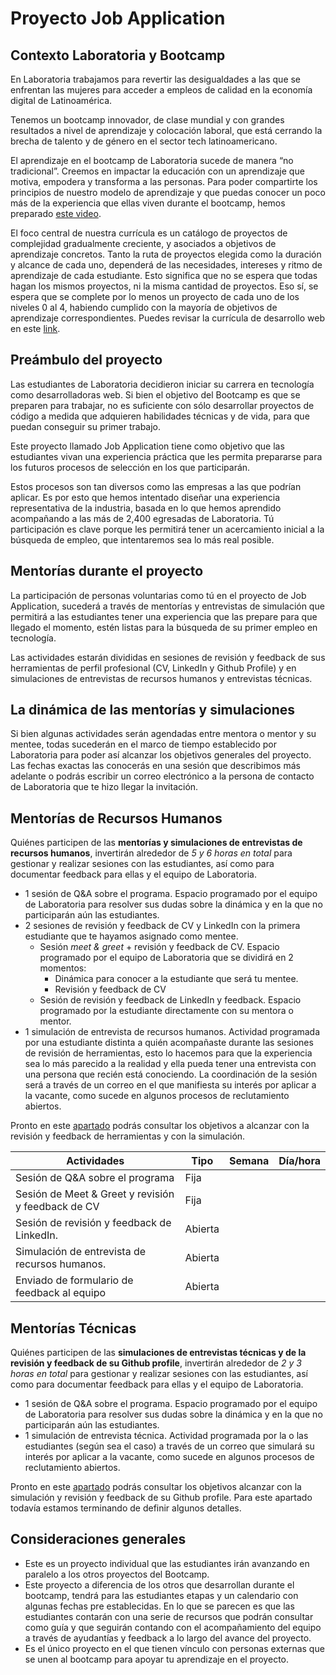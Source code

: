 # Proyecto Job Application

## Contexto Laboratoria y Bootcamp 
 
En Laboratoria trabajamos para revertir las desigualdades a las que se
enfrentan las mujeres para acceder a empleos de calidad en la economía digital
de Latinoamérica.

Tenemos un bootcamp innovador, de clase mundial y con grandes resultados a nivel
de aprendizaje y colocación laboral, que está cerrando la brecha de talento y de
género en el sector tech latinoamericano.
 
El aprendizaje en el bootcamp de Laboratoria sucede de manera “no tradicional”.
Creemos en impactar la educación con un aprendizaje que motiva, empodera y
transforma a las personas. Para poder compartirte los principios de nuestro
modelo de aprendizaje y que puedas conocer un poco más de la experiencia que
ellas viven durante el bootcamp, hemos preparado
[este video](https://www.loom.com/share/430829fb4e3949daa77824e6a75cbf4c).

El foco central de nuestra currícula es un catálogo de proyectos de complejidad
gradualmente creciente, y asociados a objetivos de aprendizaje concretos. Tanto
la ruta de proyectos elegida como la duración y alcance de cada uno, dependerá
de las necesidades, intereses y ritmo de aprendizaje de cada estudiante. Esto
significa que no se espera que todas hagan los mismos proyectos, ni la misma
cantidad de proyectos. Eso sí, se espera que se complete por lo menos un
proyecto de cada uno de los niveles 0 al 4, habiendo cumplido con la mayoría de
objetivos de aprendizaje correspondientes. Puedes revisar la currícula de
desarrollo web en este [link](https://curriculum.laboratoria.la/es/js). 

## Preámbulo del proyecto

Las estudiantes de Laboratoria decidieron iniciar su carrera en tecnología
como desarrolladoras web. Si bien el objetivo del Bootcamp es que se preparen
para trabajar, no es suficiente con sólo desarrollar proyectos de código a
medida que adquieren habilidades técnicas y de vida, para que puedan conseguir
su primer trabajo.
 
Este proyecto llamado Job Application tiene como objetivo que las estudiantes
vivan una experiencia práctica que les permita prepararse para los futuros
procesos de selección en los que participarán.

Estos procesos son tan diversos como las empresas a las que podrían aplicar. Es
por esto que hemos intentado diseñar una experiencia representativa de la
industria, basada en lo que hemos aprendido acompañando a las más de 2,400
egresadas de Laboratoria. Tú participación es clave porque les permitirá tener
un acercamiento inicial a la búsqueda de empleo, que intentaremos sea lo más
real posible.
## Mentorías durante el proyecto

La participación de personas voluntarias como tú en el proyecto de Job
Application, sucederá a través de mentorías y entrevistas de simulación que
permitirá a las estudiantes tener una experiencia que las prepare para que
llegado el momento, estén listas para la búsqueda de su primer empleo en
tecnología.
 
Las actividades estarán divididas en sesiones de revisión y feedback de sus
herramientas de perfil profesional (CV, LinkedIn y Github Profile) y en
simulaciones de entrevistas de recursos humanos y entrevistas técnicas.
## La dinámica de las mentorías y simulaciones

Si bien algunas actividades serán agendadas entre mentora o mentor y su mentee,
todas sucederán en el marco de tiempo establecido por Laboratoria para poder así
alcanzar los objetivos generales del proyecto. Las fechas exactas las conocerás
en una sesión que describimos más adelante o podrás escribir un correo
electrónico a la persona de contacto de Laboratoria que te hizo llegar la
invitación.

## Mentorías de Recursos Humanos

Quiénes participen de las **mentorías y simulaciones de entrevistas de recursos
humanos**, invertirán alrededor de _5 y 6 horas en total_ para gestionar y
realizar sesiones con las estudiantes, así como para documentar feedback para
ellas y el equipo de Laboratoria.

* 1 sesión de Q&A sobre el programa. Espacio programado por el equipo de
 Laboratoria para resolver sus dudas sobre la dinámica y en la que no
 participarán aún las estudiantes.
* 2 sesiones de revisión y feedback de CV y LinkedIn con la primera estudiante
 que te hayamos asignado como mentee. 
  - Sesión _meet & greet_ + revisión y feedback de CV. Espacio programado por
  el equipo de Laboratoria que se dividirá en 2 momentos:
    * Dinámica para conocer a la estudiante que será tu mentee.
    * Revisión y feedback de CV 
  - Sesión de revisión y feedback de LinkedIn y feedback. Espacio programado
  por la estudiante directamente con su mentora o mentor.
* 1 simulación de entrevista de recursos humanos. Actividad programada por una
 estudiante distinta a quién acompañaste durante las sesiones de revisión de
 herramientas, esto lo hacemos para que la experiencia sea lo más parecido a la
 realidad y ella pueda tener una entrevista con una persona que recién está
 conociendo. La coordinación de la sesión será a través de un correo en el que
 manifiesta su interés por aplicar a la vacante, como sucede en algunos
 procesos de reclutamiento abiertos.

Pronto en este [apartado]()
podrás consultar los objetivos a alcanzar con la
revisión y feedback de herramientas y con la simulación.

|                    Actividades                     |   Tipo   | Semana   | Día/hora |
|----------------------------------------------------|----------|----------|---------:|
| Sesión de Q&A sobre el programa                    |   Fija   |          |          |
| Sesión de Meet & Greet y revisión y feedback de CV |   Fija   |          |          |
| Sesión de revisión y feedback de LinkedIn.         | Abierta  |          |          |
| Simulación de entrevista de recursos humanos.      |  Abierta |          |          |
| Enviado de formulario de feedback al equipo        | Abierta  |          |          |

## Mentorías Técnicas 

Quiénes participen de las **simulaciones de entrevistas técnicas y de la
revisión y feedback de su Github profile**, invertirán alrededor de _2 y 3 horas
en total_ para gestionar y realizar sesiones con las estudiantes, así como para
documentar feedback para ellas y el equipo de Laboratoria. 

* 1 sesión de Q&A sobre el programa. Espacio programado por el equipo de
 Laboratoria para resolver sus dudas sobre la dinámica y en la que no
 participarán aún las estudiantes.
* 1 simulación de entrevista técnica. Actividad programada por la o las
 estudiantes (según sea el caso) a través de un correo que simulará su interés
 por aplicar a la vacante, como sucede en algunos procesos de reclutamiento
 abiertos.

Pronto en este [apartado]()
podrás consultar los objetivos alcanzar con la
simulación y revisión y feedback de su Github profile. Para este apartado
todavía estamos terminando de definir algunos detalles.
## Consideraciones generales

* Este es un proyecto individual que las estudiantes irán avanzando en paralelo
 a los otros proyectos del Bootcamp. 
* Este proyecto a diferencia de los otros que desarrollan durante el bootcamp,
 tendrá para las estudiantes etapas y un calendario con algunas fechas pre
 establecidas. En lo que se parecen es que las estudiantes contarán con una
 serie de recursos que podrán consultar como guía y que seguirán contando con
 el acompañamiento del equipo a través de ayudantías y feedback a lo largo del
 avance del proyecto. 
* Es el único proyecto en el que tienen vínculo con personas externas que se
 unen al bootcamp para apoyar tu aprendizaje en el proyecto. 